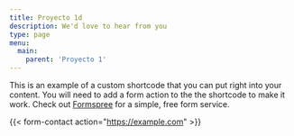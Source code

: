 ```yaml
---
title: Proyecto 1d
description: We'd love to hear from you
type: page
menu:
  main:
    parent: 'Proyecto 1'
---
```

This is an example of a custom shortcode that you can put right into your content. You will need to add a form action to the the shortcode to make it work. Check out [Formspree](https://formspree.io/) for a simple, free form service. 

{{< form-contact action="https://example.com"  >}}
